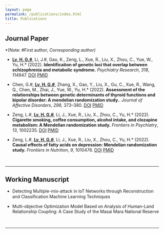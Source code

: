 ```yaml
---
layout: page
permalink: /publications/index.html
title: Publications
---
```




## Journal Paper

*(Note: #First author, *Corresponding author)*

- <u>**Lv, H. G.#**</u>, Li, J.#, Gao, K., Zeng, L., Xue, R., Liu, X., Zhou, C., Yue, W., Yu, H.* (2022). **Identification of genetic loci that overlap between schizophrenia and metabolic syndrome.** *Psychiatry Research*, *318*, 114947. [DOI](https://doi.org/10.1016/j.psychres.2022.114947) [PMID](https://pubmed.ncbi.nlm.nih.gov/36399892/)

- Chen, G.#, <u>**Lv, H. G.#**</u>, Zhang, X., Gao, Y., Liu, X., Gu, C., Xue, R., Wang, Q., Chen, M., Zhai, J., Yue, W., Yu, H.* (2022). **Assessment of the relationships between genetic determinants of thyroid functions and bipolar disorder: A mendelian randomization study.**. *Journal of Affective Disorders*, *298*, 373–380. [DOI](https://doi.org/10.1016/j.jad.2021.10.101) [PMID](https://pubmed.ncbi.nlm.nih.gov/34728293/)

- Zeng, L.#, <u>**Lv, H. G.#**</u>, Li, J., Xue, R., Liu, X., Zhou, C., Yu, H.* (2022). **Cigarette smoking, coffee consumption, alcohol intake, and clozapine metabolism: A Mendelian randomization study.** *Frontiers in Psychiatry*, *13*, 1002235. [DOI](https://doi.org/10.3389/fpsyt.2022.1002235) [PMID](https://pubmed.ncbi.nlm.nih.gov/36245885/)

- Zeng, L.#, <u>**Lv, H. G.#**</u>, Li, J., Xue, R., Liu, X., Zhou, C., Yu, H.* (2022). **Causal effects of fatty acids on depression: Mendelian randomization study.** *Frontiers in Nutrition*, *9*, 1010476. [DOI](https://doi.org/10.3389/fnut.2022.1010476) [PMID](https://pubmed.ncbi.nlm.nih.gov/36562041/)

  <br>

---

## Working Manuscript

- Detecting Multiple-mix-attack in IoT Networks through Reconstruction and Classiﬁcation Machine Learning Techniques<br>

- Multi-objective Optimization Model Based on Analysis of Human-Land Relationship Coupling: A Case Study of the Masai Mara National Reserve<br>

  <br>

---

  <br>

